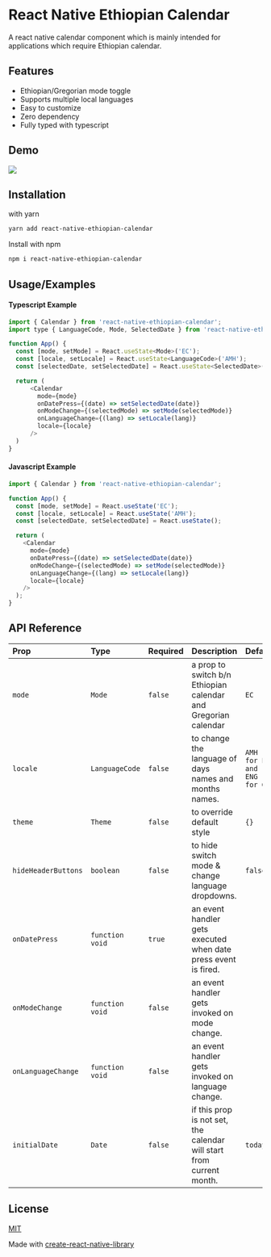 # React Native Ethiopian Calendar

A react native calendar component which is mainly intended for applications which require Ethiopian calendar.

## Features

- Ethiopian/Gregorian mode toggle
- Supports multiple local languages
- Easy to customize
- Zero dependency
- Fully typed with typescript

## Demo

![](https://media.giphy.com/media/FrjD4KFbOvIRR5vyBX/giphy.gif)

## Installation

with yarn

```bash
yarn add react-native-ethiopian-calendar
```

Install with npm

```bash
npm i react-native-ethiopian-calendar
```

## Usage/Examples

#### Typescript Example

```javascript
import { Calendar } from 'react-native-ethiopian-calendar';
import type { LanguageCode, Mode, SelectedDate } from 'react-native-ethiopian-calendar/types';

function App() {
  const [mode, setMode] = React.useState<Mode>('EC');
  const [locale, setLocale] = React.useState<LanguageCode>('AMH');
  const [selectedDate, setSelectedDate] = React.useState<SelectedDate>();

  return (
      <Calendar
        mode={mode}
        onDatePress={(date) => setSelectedDate(date)}
        onModeChange={(selectedMode) => setMode(selectedMode)}
        onLanguageChange={(lang) => setLocale(lang)}
        locale={locale}
      />
  )
}
```

#### Javascript Example

```javascript
import { Calendar } from 'react-native-ethiopian-calendar';

function App() {
  const [mode, setMode] = React.useState('EC');
  const [locale, setLocale] = React.useState('AMH');
  const [selectedDate, setSelectedDate] = React.useState();

  return (
    <Calendar
      mode={mode}
      onDatePress={(date) => setSelectedDate(date)}
      onModeChange={(selectedMode) => setMode(selectedMode)}
      onLanguageChange={(lang) => setLocale(lang)}
      locale={locale}
    />
  );
}
```

## API Reference

| Prop                | Type            | Required | Description                                                          | Default                     |
| :------------------ | :-------------- | :------- | :------------------------------------------------------------------- | :-------------------------- |
| `mode`              | `Mode`          | `false`  | a prop to switch b/n Ethiopian calendar and Gregorian calendar       | `EC`                        |
| `locale`            | `LanguageCode`  | `false`  | to change the language of days names and months names.               | `AMH for EC and ENG for GC` |
| `theme`             | `Theme`         | `false`  | to override default style                                            | `{}`                        |
| `hideHeaderButtons` | `boolean`       | `false`  | to hide switch mode & change language dropdowns.                     | `false`                     |
| `onDatePress`       | `function void` | `true`   | an event handler gets executed when date press event is fired.       |                             |
| `onModeChange`      | `function void` | `false`  | an event handler gets invoked on mode change.                        |                             |
| `onLanguageChange`  | `function void` | `false`  | an event handler gets invoked on language change.                    |                             |
| `initialDate`       | `Date`          | `false`  | if this prop is not set, the calendar will start from current month. | `today`                     |

## License

[MIT](https://choosealicense.com/licenses/mit/)

Made with [create-react-native-library](https://github.com/callstack/react-native-builder-bob)
